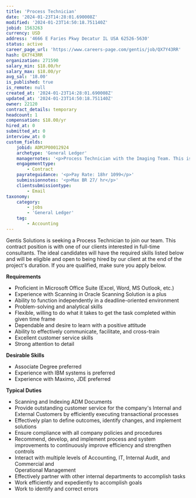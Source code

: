 ```yaml
---
title: 'Process Technician'
date: '2024-01-23T14:28:01.690008Z'
modified: '2024-01-23T14:50:18.751140Z'
jobid: 1563263
currency: USD
address: '4666 E Faries Pkwy Decatur IL USA 62526-5630'
status: active
career_page_url: 'https://www.careers-page.com/gentis/job/QX7Y43RR'
hash: QX7Y43RR
organization: 271590
salary_min: $18.00/hr
salary_max: $18.00/yr
avg_sal: '18.00'
is_published: true
is_remote: null
created_at: '2024-01-23T14:28:01.690008Z'
updated_at: '2024-01-23T14:50:18.751140Z'
owner: 22120
contract_details: temporary
headcount: 1
compensation: $18.00/yr
hired_at: 0
submitted_at: 0
interview_at: 0
custom_fields:
    jobid: ADMJP00012924
    archetype: 'General Ledger'
    managernotes: '<p>Process Technician with the Imaging Team. This is a temporary position.</p><p>Hours are 8:00-4:30 Monday through Friday.</p><p>The successful candidate will be engaged in a wide variety of activities focused on finance and controlling processes. The position will utilize many of ADM''s systems, including IBM and Microsoft Office.</p>'
    engagementtype:
        - Contract
    payrateguidance: '<p>Pay Rate: 18hr 1099</p>'
    submissionnotes: '<p>Max BR 27/ hr</p>'
    clientsubmissiontype:
        - Email
taxonomy:
    category:
        - jobs
        - 'General Ledger'
    tag:
        - Accounting
---
```


<p>Gentis Solutions is seeking a Process Technician to join our team. This contract position is with one of our clients interested in full-time consultants. The ideal candidates will have the required skills listed below and will be eligible and open to being hired by our client at the end of the project's duration. If you are qualified, make sure you apply below.<br></p>
<p>﻿<strong>Requirements</strong></p>
<ul><li>Proficient in Microsoft Office Suite (Excel, Word, MS Outlook, etc.)</li><li>Experience with Scanning in Oracle Scanning Solution is a plus</li><li>Ability to function independently in a deadline-oriented environment</li><li>Problem-solving and analytical skills</li><li>Flexible, willing to do what it takes to get the task completed within given time frame</li><li>Dependable and desire to learn with a positive attitude</li><li>Ability to effectively communicate, facilitate, and cross-train</li><li>Excellent customer service skills</li><li>Strong attention to detail﻿</li></ul>
<p><strong>Desirable Skills</strong></p>
<ul><li>Associate Degree preferred</li><li>Experience with IBM systems is preferred</li><li>Experience with Maximo, JDE preferred</li></ul>
<p><strong>﻿Typical Duties</strong><br></p>
<ul><li>Scanning and Indexing ADM Documents</li><li>Provide outstanding customer service for the company's&nbsp;Internal and External Customers by efficiently executing transactional processes</li><li>Effectively plan to define outcomes, identify changes, and implement solutions</li><li>Ensure compliance with all company policies and procedures</li><li>Recommend, develop, and implement process and system improvements to continuously improve efficiency and strengthen controls</li><li>Interact with multiple levels of Accounting, IT, Internal Audit, and Commercial and<br>Operational Management</li><li>Effectively partner with other internal departments to accomplish tasks</li><li>Work efficiently and expediently to accomplish goals</li><li>Work to identify and correct errors</li></ul>